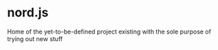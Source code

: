 # nord.js
Home of the yet-to-be-defined project existing with the sole purpose of trying out new stuff

